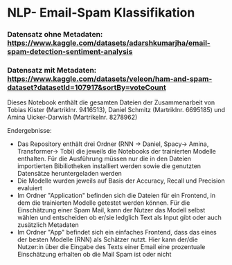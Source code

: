 # NLP- Email-Spam Klassifikation 

### Datensatz ohne Metadaten: https://www.kaggle.com/datasets/adarshkumarjha/email-spam-detection-sentiment-analysis
### Datensatz mit Metadaten: https://www.kaggle.com/datasets/veleon/ham-and-spam-dataset?datasetId=107917&sortBy=voteCount

Dieses Notebook enthält die gesamten Dateien der Zusammenarbeit von Tobias Kister (Martriklnr. 9416513), Daniel Schmitz (Martriklnr. 6695185) und Amina Uicker-Darwish (Martrikelnr. 8278962)

Endergebnisse: 
- Das Repository enthält drei Ordner (RNN -> Daniel, Spacy-> Amina, Transformer-> Tobi) die jeweils die Notebooks der trainierten Modelle enthalten. Für die Ausführung müssen nur die in den Dateien importierten Bibiliotheken installiert werden sowie die genutzten Datensätze heruntergeladen werden
- Die Modelle wurden jeweils auf Basis der Accuracy, Recall und Precision evaluiert
- Im Ordner "Application" befinden sich die Dateien für ein Frontend, in dem die trainierten Modelle getestet werden können. Für die Einschätzung einer Spam Mail, kann der Nutzer das Modell selbst wählen und entscheiden ob er/sie ledglich Text als Input gibt oder auch zusätzlich Metadaten 
- Im Ordner "App" befindet sich ein einfaches Frontend, dass das eines der besten Modelle (RNN) als Schätzer nutzt. Hier kann der/die Nutzer:in über die Eingabe des Texts einer Email eine prozentuale Einschätzung erhalten ob die Mail Spam ist oder nicht
